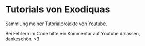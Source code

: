# Tutorials von Exodiquas
Sammlung meiner Tutorialprojekte von [Youtube](https://www.youtube.com/channel/UCxHIAhImyr9aHNRWZonHdUQ).

Bei Fehlern im Code bitte ein Kommentar auf Youtube dalassen, dankeschön. <3
